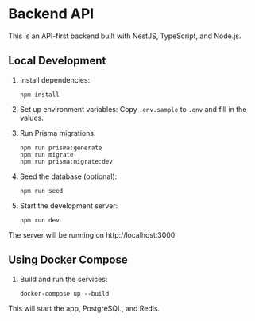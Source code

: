 # Backend API

This is an API-first backend built with NestJS, TypeScript, and Node.js.

## Local Development

1. Install dependencies:
   ```
   npm install
   ```

2. Set up environment variables:
   Copy `.env.sample` to `.env` and fill in the values.

3. Run Prisma migrations:
   ```
   npm run prisma:generate
   npm run migrate
   npm run prisma:migrate:dev
   ```

4. Seed the database (optional):
   ```
   npm run seed
   ```

5. Start the development server:
   ```
   npm run dev
   ```

The server will be running on http://localhost:3000

## Using Docker Compose

1. Build and run the services:
   ```
   docker-compose up --build
   ```

This will start the app, PostgreSQL, and Redis.